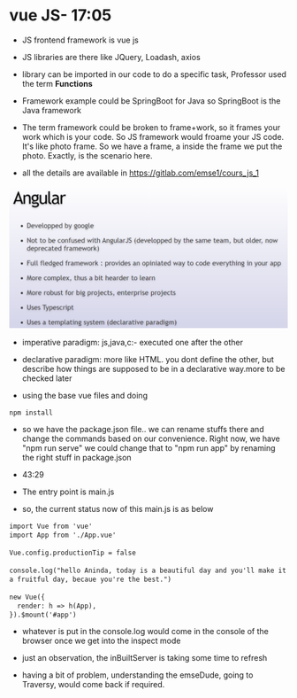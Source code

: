 # vue JS- 17:05
- JS frontend framework is vue js
- JS libraries are there like JQuery, Loadash, axios
- library can be imported in our code to do a specific task, Professor used the term **Functions**
- Framework example could be SpringBoot for Java so SpringBoot is the Java framework
- The term framework could be broken to frame+work, so it frames your work which is your code. So JS framework would froame your JS code. It's like photo frame. So we have a frame, a inside the frame we put the photo. Exactly, is the scenario here.

- all the details are available in https://gitlab.com/emse1/cours_js_1 

![Angular slide](https://github.com/anindameister/SpringBootFairCorp/blob/main/snaps/31.PNG)

- imperative paradigm: js,java,c:- executed one after the other
- declarative paradigm: more like HTML. you dont define the other, but describe how things are supposed to be in a declarative way.more to be checked later

- using the base vue files and doing 
```
npm install
```
- so we have the package.json file.. we can rename stuffs there and change the commands based on our convenience. Right now, we have "npm run serve" we could change that to "npm run app" by renaming the right stuff in package.json

- 43:29
- The entry point is main.js
- so, the current status now of this main.js is as below
```
import Vue from 'vue'
import App from './App.vue'

Vue.config.productionTip = false

console.log("hello Aninda, today is a beautiful day and you'll make it a fruitful day, becaue you're the best.")

new Vue({
  render: h => h(App),
}).$mount('#app')
```
- whatever is put in the console.log would come in the console of the browser once we get into the inspect mode
- just an observation, the inBuiltServer is taking some time to refresh

- having a bit of problem, understanding the emseDude, going to Traversy, would come back if required.



